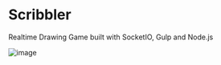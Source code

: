 # Scribbler

Realtime Drawing Game built with SocketIO, Gulp and Node.js

![image](https://github.com/ikaushiksharma/scribbler/assets/90143986/b6802e4f-86bf-454d-ad78-33e6c8a16cdd)

